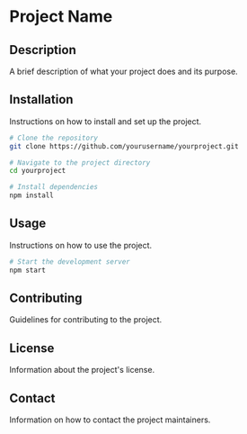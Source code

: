 # Project Name

## Description
A brief description of what your project does and its purpose.

## Installation
Instructions on how to install and set up the project.

```bash
# Clone the repository
git clone https://github.com/yourusername/yourproject.git

# Navigate to the project directory
cd yourproject

# Install dependencies
npm install
```

## Usage
Instructions on how to use the project.

```bash
# Start the development server
npm start
```

## Contributing
Guidelines for contributing to the project.

## License
Information about the project's license.

## Contact
Information on how to contact the project maintainers.